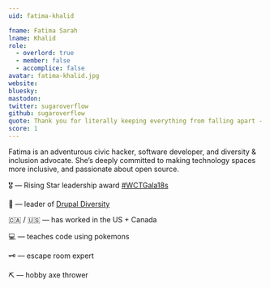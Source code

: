 ```yaml
---
uid: fatima-khalid

fname: Fatima Sarah
lname: Khalid
role:
  - overlord: true
  - member: false
  - accomplice: false
avatar: fatima-khalid.jpg
website: 
bluesky: 
mastodon: 
twitter: sugaroverflow
github: sugaroverflow
quote: Thank you for literally keeping everything from falling apart - Matt Stempeck
score: 1
---
```

Fatima is an adventurous civic hacker, software developer, and diversity & inclusion advocate. She’s deeply committed to making technology spaces more inclusive, and passionate about open source. 

🎖 — Rising Star leadership award [#WCTGala18s](https://twitter.com/hashtag/WCTGala18)

💙 — leader of [Drupal Diversity](drupaldiversity.com)

🇨🇦 / 🇺🇸 — has worked in the US + Canada

💻 — teaches code using pokemons

🗝️ — escape room expert 

⛏️ — hobby axe thrower

